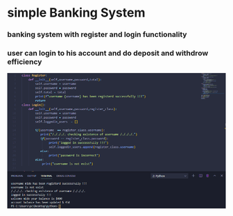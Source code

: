 # simple Banking System 
### banking system with register and login functionality
### user can login to his account and do deposit and withdrow efficiency
<img src="https://github.com/mh3yad/python/blob/master/simple_oop_banking_sys/banking.png?raw=true">

